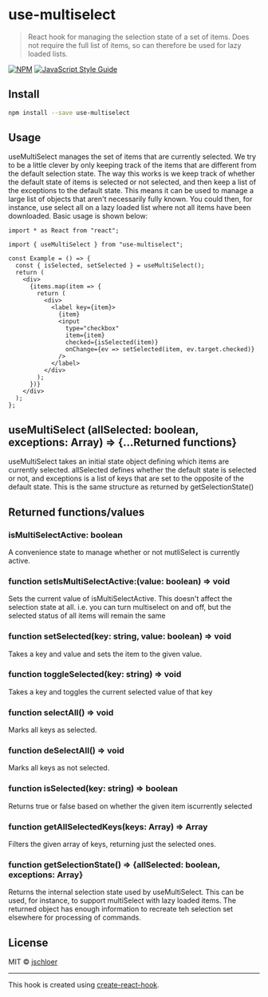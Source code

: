 # use-multiselect

> React hook for managing the selection state of a set of items. Does not require the full list of items, so can therefore be used for lazy loaded lists.

[![NPM](https://img.shields.io/npm/v/use-multiselect.svg)](https://www.npmjs.com/package/use-multiselect) [![JavaScript Style Guide](https://img.shields.io/badge/code_style-standard-brightgreen.svg)](https://standardjs.com)

## Install

```bash
npm install --save use-multiselect
```

## Usage

useMultiSelect manages the set of items that are currently selected. We try to be a little clever by only keeping track of the items that are different from the default selection state. The way this works is we keep track of whether the default state of items is selected or not selected, and then keep a list of the exceptions to the default state. This means it can be used to manage a large list of objects that aren't necessarily fully known. You could then, for instance, use select all on a lazy loaded list where not all items have been downloaded. Basic usage is shown below:

```tsx
import * as React from "react";

import { useMultiSelect } from "use-multiselect";

const Example = () => {
  const { isSelected, setSelected } = useMultiSelect();
  return (
    <div>
      {items.map(item => {
        return (
          <div>
            <label key={item}>
              {item}
              <input
                type="checkbox"
                item={item}
                checked={isSelected(item)}
                onChange={ev => setSelected(item, ev.target.checked)}
              />
            </label>
          </div>
        );
      })}
    </div>
  );
};
```

## useMultiSelect (allSelected: boolean, exceptions: Array<string>) => {...Returned functions}

useMultiSelect takes an initial state object defining which items are currently selected. allSelected defines whether the default state is selected or not, and exceptions is a list of keys that are set to the opposite of the default state. This is the same structure as returned by getSelectionState()

## Returned functions/values
### isMultiSelectActive: boolean
A convenience state to manage whether or not mutliSelect is currently active.

### function setIsMultiSelectActive:(value: boolean) => void
Sets the current value of isMultiSelectActive. This doesn't affect the selection state at all. i.e. you can turn multiselect on and off, but the selected status of all items will remain the same

### function setSelected(key: string, value: boolean) => void

Takes a key and value and sets the item to the given value.

### function toggleSelected(key: string) => void

Takes a key and toggles the current selected value of that key

### function selectAll() => void

Marks all keys as selected.

### function deSelectAll() => void

Marks all keys as not selected.

### function isSelected(key: string) => boolean

Returns true or false based on whether the given item iscurrently selected

### function getAllSelectedKeys(keys: Array<string>) => Array<string>

Filters the given array of keys, returning just the selected ones.

### function getSelectionState() => {allSelected: boolean, exceptions: Array<string>}

Returns the internal selection state used by useMultiSelect. This can be used, for instance, to support multiSelect with lazy loaded items. The returned object has enough information to recreate teh selection set elsewhere for processing of commands.

## License

MIT © [jschloer](https://github.com/jschloer)

---

This hook is created using [create-react-hook](https://github.com/hermanya/create-react-hook).
